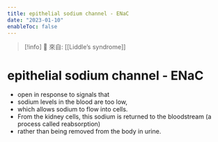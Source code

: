 ```yaml
---
title: epithelial sodium channel - ENaC
date: "2023-01-10"
enableToc: false
---
```


> [!info]
> 🌱 來自: [[Liddle’s syndrome]]

# epithelial sodium channel - ENaC

* open in response to signals that
* sodium levels in the blood are too low,
* which allows sodium to flow into cells.
* From the kidney cells, this sodium is returned to the bloodstream (a process called reabsorption)
* rather than being removed from the body in urine.
